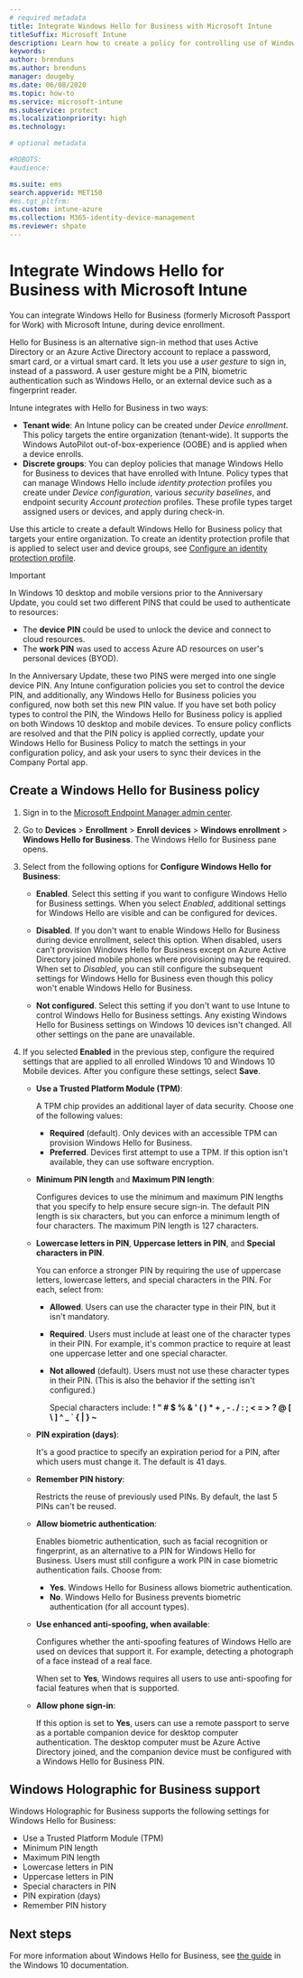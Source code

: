 ```yaml
---
# required metadata
title: Integrate Windows Hello for Business with Microsoft Intune
titleSuffix: Microsoft Intune
description: Learn how to create a policy for controlling use of Windows Hello for Business on managed devices during device enrollment."
keywords:
author: brenduns
ms.author: brenduns
manager: dougeby
ms.date: 06/08/2020
ms.topic: how-to
ms.service: microsoft-intune
ms.subservice: protect
ms.localizationpriority: high
ms.technology:

# optional metadata

#ROBOTS:
#audience:

ms.suite: ems
search.appverid: MET150
#ms.tgt_pltfrm:
ms.custom: intune-azure
ms.collection: M365-identity-device-management
ms.reviewer: shpate
---
```


# Integrate Windows Hello for Business with Microsoft Intune  

You can integrate Windows Hello for Business (formerly Microsoft Passport for Work) with Microsoft Intune, during device enrollment.

Hello for Business is an alternative sign-in method that uses Active Directory or an Azure Active Directory account to replace a password, smart card, or a virtual smart card. It lets you use a *user gesture* to sign in, instead of a password. A user gesture might be a PIN, biometric authentication such as Windows Hello, or an external device such as a fingerprint reader.

Intune integrates with Hello for Business in two ways:

- **Tenant wide**: An Intune policy can be created under *Device enrollment*. This policy targets the entire organization (tenant-wide). It supports the Windows AutoPilot out-of-box-experience (OOBE) and is applied when a device enrolls.
- **Discrete groups**: You can deploy policies that manage Windows Hello for Business to devices that have enrolled with Intune. Policy types that can manage Windows Hello include *identity protection* profiles you create under *Device configuration*, various *security baselines*, and endpoint security *Account protection* profiles. These profile types target assigned users or devices, and apply during check-in.

Use this article to create a default Windows Hello for Business policy that targets your entire organization. To create an identity protection profile that is applied to select user and device groups, see [Configure an identity protection profile](identity-protection-configure.md).  

> [!IMPORTANT]
> In Windows 10 desktop and mobile versions prior to the Anniversary Update, you could set two different PINS that could be used to authenticate to resources:
> - The **device PIN** could be used to unlock the device and connect to cloud resources.
> - The **work PIN** was used to access Azure AD resources on user's personal devices (BYOD).
> 
> In the Anniversary Update, these two PINS were merged into one single device PIN.
> Any Intune configuration policies you set to control the device PIN, and additionally, any Windows Hello for Business policies you configured, now both set this new PIN value.
> If you have set both policy types to control the PIN, the Windows Hello for Business policy is applied on both Windows 10 desktop and mobile devices.
> To ensure policy conflicts are resolved and that the PIN policy is applied correctly, update your Windows Hello for Business Policy to match the settings in your configuration policy, and ask your users to sync their devices in the Company Portal app.



## Create a Windows Hello for Business policy

1. Sign in to the [Microsoft Endpoint Manager admin center](https://go.microsoft.com/fwlink/?linkid=2109431).

2. Go to **Devices** >  **Enrollment** > **Enroll devices** > **Windows enrollment** > **Windows Hello for Business**. The Windows Hello for Business pane opens.

3. Select from the following options for **Configure Windows Hello for Business**:

     - **Enabled**. Select this setting if you want to configure Windows Hello for Business settings.  When you select *Enabled*, additional settings for Windows Hello are visible and can be configured for devices.

    - **Disabled**. If you don't want to enable Windows Hello for Business during device enrollment, select this option. When disabled, users can't provision Windows Hello for Business except on Azure Active Directory joined mobile phones where provisioning may be required. When set to *Disabled*, you can still configure the subsequent settings for Windows Hello for Business even though this policy won't enable Windows Hello for Business.

    - **Not configured**. Select this setting if you don't want to use Intune to control Windows Hello for Business settings. Any existing Windows Hello for Business settings on Windows 10 devices isn't changed. All other settings on the pane are unavailable.

4. If you selected **Enabled** in the previous step, configure the required settings that are applied to all enrolled Windows 10 and Windows 10 Mobile devices. After  you configure these settings, select **Save**.

   - **Use a Trusted Platform Module (TPM)**:

     A TPM chip provides an additional layer of data security. Choose one of the following values:

     - **Required** (default). Only devices with an accessible TPM can provision Windows Hello for Business.
     - **Preferred**. Devices first attempt to use a TPM. If this option isn't available, they can use software encryption.

   - **Minimum PIN length** and **Maximum PIN length**:

     Configures devices to use the minimum and maximum PIN lengths that you specify to help ensure secure sign-in. The default PIN length is six characters, but you can enforce a minimum length of four characters. The maximum PIN length is 127 characters.

   - **Lowercase letters in PIN**, **Uppercase letters in PIN**, and **Special characters in PIN**.

     You can enforce a stronger PIN by requiring the use of uppercase letters, lowercase letters, and special characters in the PIN. For each, select from:

     - **Allowed**. Users can use the character type in their PIN, but it isn't mandatory.

     - **Required**. Users must include at least one of the character types in their PIN. For example, it's common practice to require at least one uppercase letter and one special character.

     - **Not allowed** (default). Users must not use these character types in their PIN. (This is also the behavior if the setting isn't configured.)

       Special characters include: **! " # $ % &amp; ' ( ) &#42; + , - . / : ; &lt; = &gt; ? @ [ \ ] ^ _ &#96; { &#124; } ~**

   - **PIN expiration (days)**:

     It's a good practice to specify an expiration period for a PIN, after which users must change it. The default is 41 days.

   - **Remember PIN history**:

     Restricts the reuse of previously used PINs. By default, the last 5 PINs can't be reused.

   - **Allow biometric authentication**:

     Enables biometric authentication, such as facial recognition or fingerprint, as an alternative to a PIN for Windows Hello for Business. Users must still configure a work PIN in case biometric authentication fails. Choose from:

     - **Yes**. Windows Hello for Business allows biometric authentication.
     - **No**. Windows Hello for Business prevents biometric authentication (for all account types).

   - **Use enhanced anti-spoofing, when available**:

     Configures whether the anti-spoofing features of Windows Hello are used on devices that support it. For example, detecting a photograph of a face instead of a real face.

     When set to **Yes**, Windows requires all users to use anti-spoofing for facial features when that is supported.

   - **Allow phone sign-in**:

     If this option is set to **Yes**, users can use a remote passport to serve as a portable companion device for desktop computer authentication. The desktop computer must be Azure Active Directory joined, and the companion device must be configured with a Windows Hello for Business PIN.

## Windows Holographic for Business support

Windows Holographic for Business supports the following settings for Windows Hello for Business:

- Use a Trusted Platform Module (TPM)
- Minimum PIN length
- Maximum PIN length
- Lowercase letters in PIN
- Uppercase letters in PIN
- Special characters in PIN
- PIN expiration (days)
- Remember PIN history

## Next steps

For more information about Windows Hello for Business, see [the guide](https://technet.microsoft.com/library/mt589441.aspx) in the Windows 10 documentation.
